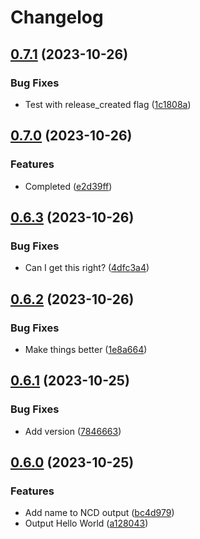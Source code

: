 # Changelog

## [0.7.1](https://github.com/d3chapma/release-please-test/compare/ncd-v0.7.0...ncd-v0.7.1) (2023-10-26)


### Bug Fixes

* Test with release_created flag ([1c1808a](https://github.com/d3chapma/release-please-test/commit/1c1808a2a3437a45edfa28a92ea54812188e95e0))

## [0.7.0](https://github.com/d3chapma/release-please-test/compare/ncd-v0.6.3...ncd-v0.7.0) (2023-10-26)


### Features

* Completed ([e2d39ff](https://github.com/d3chapma/release-please-test/commit/e2d39ff4e42be1d3cd85e938c528038cbb7a87d8))

## [0.6.3](https://github.com/d3chapma/release-please-test/compare/ncd-v0.6.2...ncd-v0.6.3) (2023-10-26)


### Bug Fixes

* Can I get this right? ([4dfc3a4](https://github.com/d3chapma/release-please-test/commit/4dfc3a4c729714dc2bacb36a10a7fc1745c7cf2a))

## [0.6.2](https://github.com/d3chapma/release-please-test/compare/ncd-v0.6.1...ncd-v0.6.2) (2023-10-26)


### Bug Fixes

* Make things better ([1e8a664](https://github.com/d3chapma/release-please-test/commit/1e8a664eb156411cededc548efd8edcdf696b5b9))

## [0.6.1](https://github.com/d3chapma/release-please-test/compare/ncd-v0.6.0...ncd-v0.6.1) (2023-10-25)


### Bug Fixes

* Add version ([7846663](https://github.com/d3chapma/release-please-test/commit/784666391924229c926451dc30daad054c751ddd))

## [0.6.0](https://github.com/d3chapma/release-please-test/compare/ncd-v0.5.5...ncd-v0.6.0) (2023-10-25)


### Features

* Add name to NCD output ([bc4d979](https://github.com/d3chapma/release-please-test/commit/bc4d979322b376d657d193977447d7fcf944afbd))
* Output Hello World ([a128043](https://github.com/d3chapma/release-please-test/commit/a128043476e93afe5c5f1221e5e344a391d984bb))
